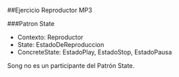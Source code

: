 ##Ejercicio Reproductor MP3

###Patron State
- Contexto: Reproductor
- State: EstadoDeReproduccion 
- ConcreteState: EstadoPlay, EstadoStop, EstadoPausa

Song no es un participante del Patrón State.